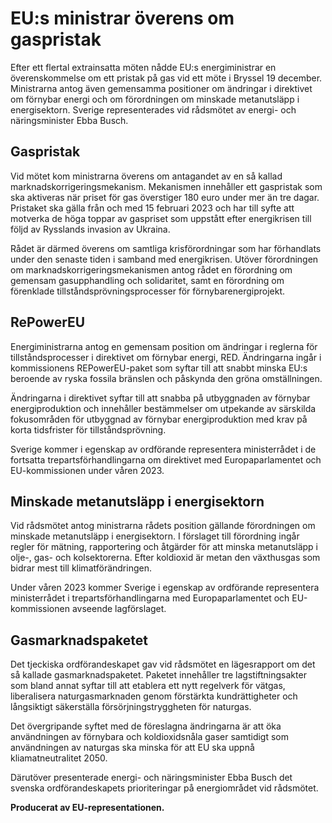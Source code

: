 # EU:s ministrar överens om gaspristak

Efter ett flertal extrainsatta möten nådde EU:s energiministrar en överenskommelse om ett pristak på gas vid ett möte i Bryssel 19 december. Ministrarna antog även gemensamma positioner om ändringar i direktivet om förnybar energi och om förordningen om minskade metanutsläpp i energisektorn. Sverige representerades vid rådsmötet av energi- och näringsminister Ebba Busch.

## Gaspristak

Vid mötet kom ministrarna överens om antagandet av en så kallad marknadskorrigeringsmekanism. Mekanismen innehåller ett gaspristak som ska aktiveras när priset för gas överstiger 180 euro under mer än tre dagar. Pristaket ska gälla från och med 15 februari 2023 och har till syfte att motverka de höga toppar av gaspriset som uppstått efter energikrisen till följd av Rysslands invasion av Ukraina.

Rådet är därmed överens om samtliga krisförordningar som har förhandlats under den senaste tiden i samband med energikrisen. Utöver förordningen om marknadskorrigeringsmekanismen antog rådet en förordning om gemensam gasupphandling och solidaritet, samt en förordning om förenklade tillståndsprövningsprocesser för förnybarenergiprojekt.

## RePowerEU

Energiministrarna antog en gemensam position om ändringar i reglerna för tillståndsprocesser i direktivet om förnybar energi, RED. Ändringarna ingår i kommissionens REPowerEU-paket som syftar till att snabbt minska EU:s beroende av ryska fossila bränslen och påskynda den gröna omställningen.

Ändringarna i direktivet syftar till att snabba på utbyggnaden av förnybar energiproduktion och innehåller bestämmelser om utpekande av särskilda fokusområden för utbyggnad av förnybar energiproduktion med krav på korta tidsfrister för tillståndsprövning.

Sverige kommer i egenskap av ordförande representera ministerrådet i de fortsatta trepartsförhandlingarna om direktivet med Europaparlamentet och EU-kommissionen under våren 2023.

## Minskade metanutsläpp i energisektorn

Vid rådsmötet antog ministrarna rådets position gällande förordningen om minskade metanutsläpp i energisektorn. I förslaget till förordning ingår regler för mätning, rapportering och åtgärder för att minska metanutsläpp i olje-, gas- och kolsektorerna. Efter koldioxid är metan den växthusgas som bidrar mest till klimatförändringen.

Under våren 2023 kommer Sverige i egenskap av ordförande representera ministerrådet i trepartsförhandlingarna med Europaparlamentet och EU-kommissionen avseende lagförslaget.

## Gasmarknadspaketet

Det tjeckiska ordförandeskapet gav vid rådsmötet en lägesrapport om det så kallade gasmarknadspaketet. Paketet innehåller tre lagstiftningsakter som bland annat syftar till att etablera ett nytt regelverk för vätgas, liberalisera naturgasmarknaden genom förstärkta kundrättigheter och långsiktigt säkerställa försörjningstryggheten för naturgas.

Det övergripande syftet med de föreslagna ändringarna är att öka användningen av förnybara och koldioxidsnåla gaser samtidigt som användningen av naturgas ska minska för att EU ska uppnå kliamatneutralitet 2050.

Därutöver presenterade energi- och näringsminister Ebba Busch det svenska ordförandeskapets prioriteringar på energiområdet vid rådsmötet.

**Producerat av EU-representationen.**

